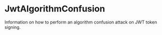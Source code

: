 # JwtAlgorithmConfusion
Information on how to perform an algorithm confusion attack on JWT token signing.
